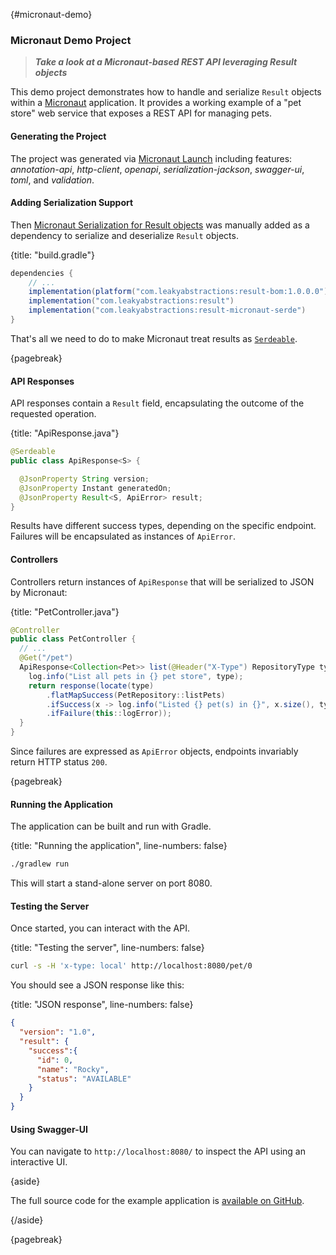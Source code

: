 
{#micronaut-demo}
### Micronaut Demo Project

> ***Take a look at a Micronaut-based REST API leveraging Result objects***

This demo project demonstrates how to handle and serialize `Result` objects within a [Micronaut](https://micronaut.io/) application. It provides a working example of a "pet store" web service that exposes a REST API for managing pets.


#### Generating the Project

The project was generated via [Micronaut Launch](https://launch.micronaut.io) including features: *annotation-api*, *http-client*, *openapi*, *serialization-jackson*, *swagger-ui*, *toml*, and *validation*.


#### Adding Serialization Support

Then [Micronaut Serialization for Result objects](#micronaut) was manually added as a dependency to serialize and deserialize `Result` objects.

{title: "build.gradle"}
```groovy
dependencies {
    // ...
    implementation(platform("com.leakyabstractions:result-bom:1.0.0.0"))
    implementation("com.leakyabstractions:result")
    implementation("com.leakyabstractions:result-micronaut-serde")
}
```

That's all we need to do to make Micronaut treat results as [`Serdeable`](https://javadoc.io/doc/io.micronaut.serde/micronaut-serde-api/latest/io/micronaut/serde/annotation/Serdeable.html).

{pagebreak}


#### API Responses

API responses contain a `Result` field, encapsulating the outcome of the requested operation.

{title: "ApiResponse.java"}
```java
@Serdeable
public class ApiResponse<S> {

  @JsonProperty String version;
  @JsonProperty Instant generatedOn;
  @JsonProperty Result<S, ApiError> result;
}
```

Results have different success types, depending on the specific endpoint. Failures will be encapsulated as instances of `ApiError`.


#### Controllers

Controllers return instances of `ApiResponse` that will be serialized to JSON by Micronaut:

{title: "PetController.java"}
```java
@Controller
public class PetController {
  // ...
  @Get("/pet")
  ApiResponse<Collection<Pet>> list(@Header("X-Type") RepositoryType type) {
    log.info("List all pets in {} pet store", type);
    return response(locate(type)
        .flatMapSuccess(PetRepository::listPets)
        .ifSuccess(x -> log.info("Listed {} pet(s) in {}", x.size(), type))
        .ifFailure(this::logError));
  }
}
```

Since failures are expressed as `ApiError` objects, endpoints invariably return HTTP status `200`.

{pagebreak}


#### Running the Application

The application can be built and run with Gradle.

{title: "Running the application", line-numbers: false}
```bash
./gradlew run
```

This will start a stand-alone server on port 8080.


#### Testing the Server

Once started, you can interact with the API.

{title: "Testing the server", line-numbers: false}
```bash
curl -s -H 'x-type: local' http://localhost:8080/pet/0
```

You should see a JSON response like this:

{title: "JSON response", line-numbers: false}
```json
{
  "version": "1.0",
  "result": {
    "success":{
      "id": 0,
      "name": "Rocky",
      "status": "AVAILABLE"
    }
  }
}
```


#### Using Swagger-UI

You can navigate to `http://localhost:8080/` to inspect the API using an interactive UI.

{aside}

The full source code for the example application is [available on GitHub](https://github.com/LeakyAbstractions/result-example-micronaut).

{/aside}

{pagebreak}
